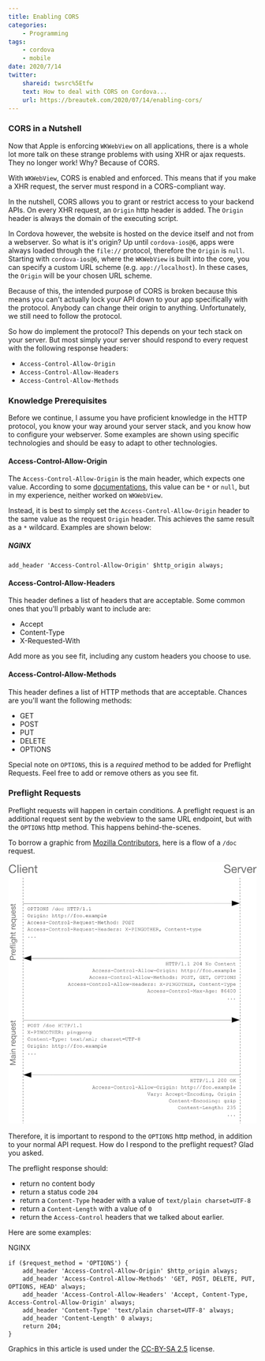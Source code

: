 ```yaml
---
title: Enabling CORS
categories:
    - Programming
tags: 
    - cordova
    - mobile
date: 2020/7/14
twitter:
    shareid: twsrc%5Etfw
    text: How to deal with CORS on Cordova...
    url: https://breautek.com/2020/07/14/enabling-cors/
---
```


### CORS in a Nutshell

Now that Apple is enforcing `WKWebView` on all applications, there is a whole lot more talk on these strange problems with using <span class="tip" title="XMLHttpRequest">XHR</span> or ajax requests. They no longer work! Why? Because of <span class="tip" title="Cross-Origin Resource Sharing">CORS</span>.

With `WKWebView`, <span class="tip" title="Cross-Origin Resource Sharing">CORS</span> is enabled and enforced. This means that if you make a <span class="tip" title="XMLHttpRequest">XHR</span> request, the server must respond in a CORS-compliant way.

In the nutshell, CORS allows you to grant or restrict access to your backend APIs. On every <span class="tip" title="XMLHttpRequest">XHR</span> request, an `Origin` http header is added. The `Origin` header is always the domain of the executing script.

In Cordova however, the website is hosted on the device itself and not from a webserver. So what is it's origin?
Up until `cordova-ios@6`, apps were always loaded through the `file://` protocol, therefore the `Origin` is `null`. Starting with `cordova-ios@6`, where the `WKWebView` is built into the core, you can specify a custom URL scheme (e.g. `app://localhost`). In these cases, the `Origin` will be your chosen URL scheme.

Because of this, the intended purpose of <span class="tip" title="Cross-Origin Resource Sharing">CORS</span> is broken because this means you can't actually lock your API down to your app specifically with the protocol. Anybody can change their origin to anything. Unfortunately, we still need to follow the protocol.

So how do implement the protocol? This depends on your tech stack on your server. But most simply your server should respond to every request with the following response headers:

- `Access-Control-Allow-Origin`
- `Access-Control-Allow-Headers`
- `Access-Control-Allow-Methods`

### Knowledge Prerequisites

Before we continue, I assume you have proficient knowledge in the HTTP protocol, you know your way around your server stack, and you know how to configure your webserver. Some examples are shown using specific technologies and should be easy to adapt to other technologies.

#### Access-Control-Allow-Origin

The `Access-Control-Allow-Origin` is the main header, which expects one value. According to some [documentations](https://developer.mozilla.org/en-US/docs/Web/HTTP/Headers/Access-Control-Allow-Origin), this value can be `*` or `null`, but in my experience, neither worked on `WKWebView`.

Instead, it is best to simply set the `Access-Control-Allow-Origin` header to the same value as the request `Origin` header. This achieves the same result as a `*` wildcard. Examples are shown below:

##### NGINX
``` nginx
add_header 'Access-Control-Allow-Origin' $http_origin always;

```

#### Access-Control-Allow-Headers

This header defines a list of headers that are acceptable. Some common ones that you'll prbably want to include are:

- Accept
- Content-Type
- X-Requested-With

Add more as you see fit, including any custom headers you choose to use.

#### Access-Control-Allow-Methods

This header defines a list of HTTP methods that are acceptable. Chances are you'll want the following methods:

- GET
- POST
- PUT
- DELETE
- OPTIONS

Special note on `OPTIONS`, this is a *required* method to be added for Preflight Requests. Feel free to add or remove others as you see fit.

### Preflight Requests

Preflight requests will happen in certain conditions. A preflight request is an additional request sent by the webview to the same URL endpoint, but with the `OPTIONS` http method. This happens behind-the-scenes.

To borrow a graphic from [Mozilla Contributors](https://developer.mozilla.org/en-US/docs/Web/HTTP/CORS), here is a flow of a `/doc` request.

![](/images/preflight_correct.png)

Therefore, it is important to respond to the `OPTIONS` http method, in addition to your normal API request. How do I respond to the preflight request? Glad you asked.

The preflight response should:

- return no content body
- return a status code `204`
- return a `Content-Type` header with a value of `text/plain charset=UTF-8`
- return a `Content-Length` with a value of `0`
- return the `Access-Control` headers that we talked about earlier.

Here are some examples:

NGINX

``` nginx
if ($request_method = 'OPTIONS') {
    add_header 'Access-Control-Allow-Origin' $http_origin always;
    add_header 'Access-Control-Allow-Methods' 'GET, POST, DELETE, PUT, OPTIONS, HEAD' always;
    add_header 'Access-Control-Allow-Headers' 'Accept, Content-Type, Access-Control-Allow-Origin' always;
    add_header 'Content-Type' 'text/plain charset=UTF-8' always;
    add_header 'Content-Length' 0 always;
    return 204;
}
```

Graphics in this article is used under the [CC-BY-SA 2.5](https://creativecommons.org/licenses/by-sa/2.5/) license.
